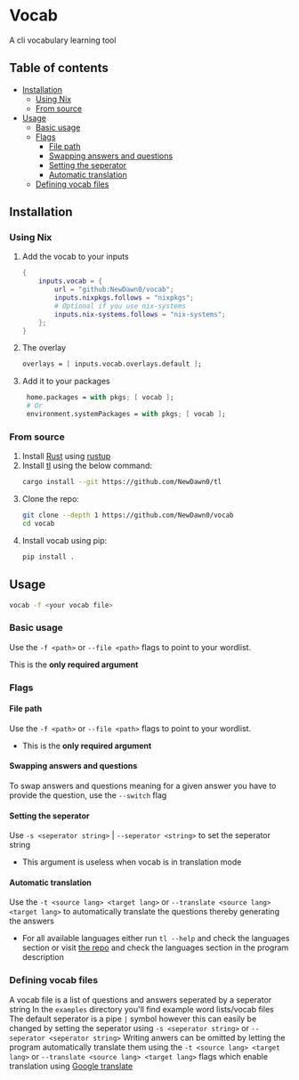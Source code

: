 # Vocab

A cli vocabulary learning tool

## Table of contents

<!-- vim-markdown-toc GFM -->

* [Installation](#installation)
    * [Using Nix](#using-nix)
    * [From source](#from-source)
* [Usage](#usage)
    * [Basic usage](#basic-usage)
    * [Flags](#flags)
        * [File path](#file-path)
        * [Swapping answers and questions](#swapping-answers-and-questions)
        * [Setting the seperator](#setting-the-seperator)
        * [Automatic translation](#automatic-translation)
    * [Defining vocab files](#defining-vocab-files)

<!-- vim-markdown-toc -->

## Installation

### Using Nix

1. Add the vocab to your inputs

   ```nix
   {
       inputs.vocab = {
           url = "github:NewDawn0/vocab";
           inputs.nixpkgs.follows = "nixpkgs";
           # Optional if you use nix-systems
           inputs.nix-systems.follows = "nix-systems";
       };
   }
   ```

2. The overlay

   ```nix
   overlays = [ inputs.vocab.overlays.default ];
   ```

3. Add it to your packages

   ```nix
    home.packages = with pkgs; [ vocab ];
    # Or
    environment.systemPackages = with pkgs; [ vocab ];

   ```

### From source

1. Install [Rust](https://www.rust-lang.org) using [rustup](https://rustup.rs)
2. Install [tl](https://github.com/NewDawn0/tl) using the below command:
   ```bash
   cargo install --git https://github.com/NewDawn0/tl
   ```
3. Clone the repo:
   ```bash
   git clone --depth 1 https://github.com/NewDawn0/vocab
   cd vocab
   ```
4. Install vocab using pip:
   ```bash
   pip install .
   ```

## Usage

```bash
vocab -f <your vocab file>
```

### Basic usage

Use the `-f <path>` or `--file <path>` flags to point to your wordlist.

This is the **only required argument**

### Flags

#### File path

Use the `-f <path>` or `--file <path>` flags to point to your wordlist.

- This is the **only required argument**

#### Swapping answers and questions

To swap answers and questions meaning for a given answer you have to provide the question, use the `--switch` flag

#### Setting the seperator

Use `-s <seperator string>` | `--seperator <string>` to set the seperator string

- This argument is useless when vocab is in translation mode

#### Automatic translation

Use the `-t <source lang> <target lang>` or `--translate <source lang> <target lang>` to automatically translate the questions thereby generating the answers

- For all available languages either run `tl --help` and check the languages section or visit [the repo](https://github.com/NewDawn0/tl) and check the languages section in the program description

### Defining vocab files

A vocab file is a list of questions and answers seperated by a seperator string
In the `examples` directory you'll find example word lists/vocab files
The default seperator is a pipe `|` symbol however this can easily be changed by setting the seperator using `-s <seperator string>` or `--seperator <seperator string>`
Writing anwers can be omitted by letting the program automatically translate them using the `-t <source lang> <target lang>` or `--translate <source lang> <target lang>` flags which enable translation using [Google translate](https://translate.google.com)
